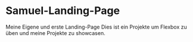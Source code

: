 # Samuel-Landing-Page
Meine Eigene und erste Landing-Page
Dies ist ein Projekte um Flexbox zu üben und meine Projekte zu showcasen.
